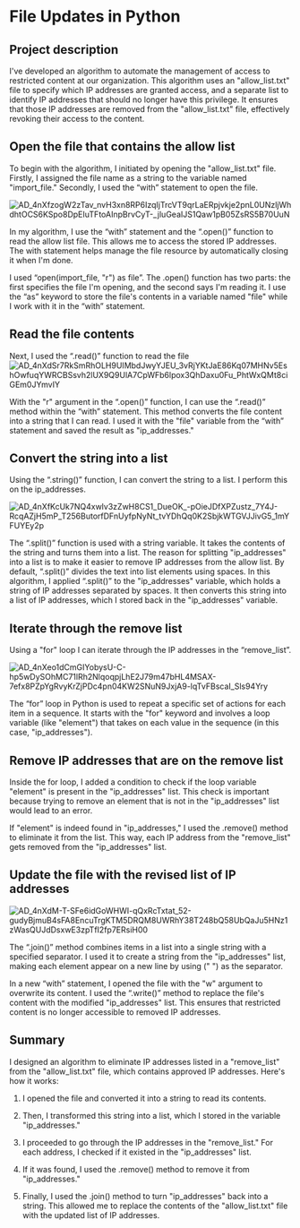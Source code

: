 # File Updates in Python

## Project description
I've developed an algorithm to automate the management of access to restricted content at our organization. This algorithm uses an "allow_list.txt" file to specify which IP addresses are granted access, and a separate list to identify IP addresses that should no longer have this privilege. It ensures that those IP addresses are removed from the "allow_list.txt" file, effectively revoking their access to the content.


## Open the file that contains the allow list
To begin with the algorithm, I initiated by opening the "allow_list.txt" file. Firstly, I assigned the file name as a string to the variable named "import_file." Secondly, I used the “with” statement to open the file. 

![AD_4nXfzogW2zTav_nvH3xn8RP6IzqIjTrcVT9qrLaERpjvkje2pnL0UNzljWhdhtOCS6KSpo8DpEIuTFtoAInpBrvCyT-_jluGeaIJS1Qaw1pB05ZsRS5B70UuN](https://github.com/SteveSunny46/File-Updates-in-Python/assets/171859383/f063b171-7b85-49d8-84af-85de2b008c3f)

In my algorithm, I use the “with” statement and the “.open()” function to read the allow list file. This allows me to access the stored IP addresses. The with statement helps manage the file resource by automatically closing it when I'm done.

I used  “open(import_file, "r") as file”. The .open() function has two parts: the first specifies the file I'm opening, and the second says I'm reading it. I use the “as” keyword to store the file's contents in a variable named "file" while I work with it in the “with” statement.


## Read the file contents

Next, I used the “.read()” function to read the file
![AD_4nXdSr7RkSmRhOLH9UIMbdJwyYJEU_3vRjYKtJaE86Kq07MHNv5EshOwfuqYWRCBSsvh2lUX9Q9UlA7CpWFb6lpox3QhDaxu0Fu_PhtWxQMt8ciGEm0JYmvIY](https://github.com/SteveSunny46/File-Updates-in-Python/assets/171859383/fd61f3bb-6622-47e2-bc6d-a6496fc09c0d)

With the "r" argument in the “.open()” function, I can use the “.read()” method within the “with”  statement. This method converts the file content into a string that I can read. I used it with the "file" variable from the “with” statement and saved the result as "ip_addresses."


## Convert the string into a list

Using the “.string()” function, I can convert the string to a list. I perform this on the ip_addresses.

![AD_4nXfKcUk7NQ4xwlv3zZwH8CS1_DueOK_-pOieJDfXPZustz_7Y4J-RcqAZjH5mP_T256ButorfDFnUyfpNyNt_tvYDhQq0K2SbjkWTGVJJivG5_1mYFUYEy2p](https://github.com/SteveSunny46/File-Updates-in-Python/assets/171859383/b84558a5-9c01-4a82-bce0-53f93af27cb6)

The “.split()” function is used with a string variable. It takes the contents of the string and turns them into a list. The reason for splitting "ip_addresses" into a list is to make it easier to remove IP addresses from the allow list. By default, “.split()” divides the text into list elements using spaces. In this algorithm, I applied “.split()”  to the "ip_addresses" variable, which holds a string of IP addresses separated by spaces. It then converts this string into a list of IP addresses, which I stored back in the "ip_addresses" variable.

## Iterate through the remove list
Using a "for" loop I can iterate through the IP addresses in the “remove_list”.

![AD_4nXeo1dCmGIYobysU-C-hp5wDySOhMC71lRh2NlqoqpjLhE2J79m47bHL4MSAX-7efx8PZpYgRvyKrZjPDc4pn04KW2SNuN9JxjA9-lqTvFBscaI_Sls94Yry](https://github.com/SteveSunny46/File-Updates-in-Python/assets/171859383/3f5fc41a-77e0-487c-85ac-b3c8fb0984bc)


The “for” loop in Python is used to repeat a specific set of actions for each item in a sequence. It starts with the "for" keyword and involves a loop variable (like "element") that takes on each value in the sequence (in this case, "ip_addresses").


## Remove IP addresses that are on the remove list
Inside the for loop, I added a condition to check if the loop variable "element" is present in the "ip_addresses" list. This check is important because trying to remove an element that is not in the "ip_addresses" list would lead to an error.

If "element" is indeed found in "ip_addresses," I used the .remove() method to eliminate it from the list. This way, each IP address from the "remove_list" gets removed from the "ip_addresses" list.

## Update the file with the revised list of IP addresses 
![AD_4nXdM-T-SFe6idGoWHWI-qQxRcTxtat_52-gudyBjmuB4sFA8EncuTrgKTM5DRQM8UWRhY38T248bQ58UbQaJu5HNz1zWasQUJdDsxwE3zpTfI2fp7ERsiH00](https://github.com/SteveSunny46/File-Updates-in-Python/assets/171859383/46893000-5ddf-4f7e-bb1e-4a16554cc48c)

The “.join()” method combines items in a list into a single string with a specified separator. I used it to create a string from the "ip_addresses" list, making each element appear on a new line by using (" ") as the separator.

In a new “with”  statement, I opened the file with the "w" argument to overwrite its content. I used the “.write()” method to replace the file's content with the modified "ip_addresses" list. This ensures that restricted content is no longer accessible to removed IP addresses.
## Summary 

I designed an algorithm to eliminate IP addresses listed in a "remove_list" from the "allow_list.txt" file, which contains approved IP addresses. Here's how it works:

1. I opened the file and converted it into a string to read its contents.

2. Then, I transformed this string into a list, which I stored in the variable "ip_addresses."

3. I proceeded to go through the IP addresses in the "remove_list." For each address, I checked if it existed in the "ip_addresses" list.

4. If it was found, I used the .remove() method to remove it from "ip_addresses."

5. Finally, I used the .join() method to turn "ip_addresses" back into a string. This allowed me to replace the contents of the "allow_list.txt" file with the updated list of IP addresses.
